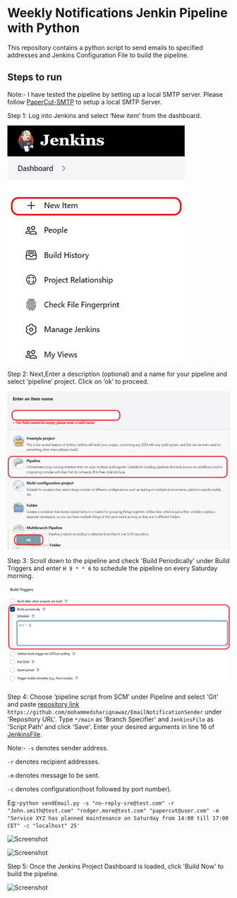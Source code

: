# Weekly Notifications Jenkin Pipeline with Python

This repository contains a python script to send emails to specified addresses and Jenkins Configuration File to build the pipeline.




## Steps to run

Note:- I have tested the pipeline by setting up a local SMTP server. Please follow [PaperCut-SMTP](https://github.com/ChangemakerStudios/Papercut-SMTP) to setup a local SMTP Server.

Step 1: Log into Jenkins and select ‘New item’ from the dashboard.

![Screenshot](screenshots/step1.png)

Step 2: Next,Enter a description (optional) and a name for your pipeline and select ‘pipeline’ project. Click on ‘ok’ to proceed.

![Screenshot](screenshots/step2.png)

Step 3: Scroll down to the pipeline and check 'Build Periodically' under Build Triggers and enter ```H 9 * * 6``` to schedule the pipeline on every Saturday morning.

![Screenshot](screenshots/step3.png)

Step 4: Choose ‘pipeline script from SCM’ under Pipeline and select 'Git' and paste [repository link](https://github.com/mohammedshariqnawaz/EmailNotificationSender.git) ```https://github.com/mohammedshariqnawaz/EmailNotificationSender``` under 'Repository URL'. Type ```*/main``` as 'Branch Specifier' and ```JenkinsFile``` as 'Script Path'
 and click 'Save'. Enter your desired arguments in line 16 of [JenkinsFile](https://github.com/mohammedshariqnawaz/EmailNotificationSender/blob/main/JenkinsFile).

Note:- ```-s``` denotes sender address.

```-r``` denotes recipient addresses.

```-m``` denotes message to be sent.

```-c``` denotes configuration(host followed by port number).

Eg:-```python sendEmail.py -s "no-reply-sre@test.com" -r  "John.smith@test.com" "rodger.more@test.com" "papercut@user.com" -m "Service XYZ has planned maintenance on Saturday from 14:00 till 17:00 CET" -c "localhost" 25'```

![Screenshot](screenshots/step4.png)

![Screenshot](screenshots/step4a.png)

Step 5: Once the Jenkins Project Dashboard is loaded, click 'Build Now' to build the pipeline.

![Screenshot](screenshots/step5.png)
